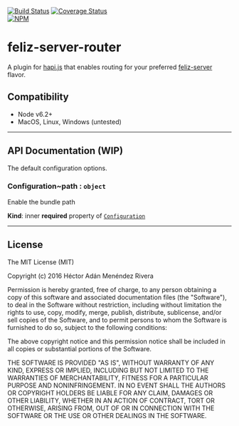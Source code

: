[![Build
Status](https://travis-ci.org/gikmx/feliz-server-router.svg?branch=master)](https://travis-ci.org/gikmx/feliz-server-router)
[![Coverage
Status](https://coveralls.io/repos/github/gikmx/feliz-server-router/badge.svg?branch=master)](https://coveralls.io/github/gikmx/feliz-server-router?branch=master)
<br>
[![NPM](https://nodei.co/npm/feliz-server-router.png?downloads=true&downloadRank=true&stars=true)](https://nodei.co/npm/feliz-server-router/)

# feliz-server-router
A plugin for [hapi.js](http://github.com/gikmx/feliz) that enables routing for your
preferred [feliz-server](https://github.com/search?q=org%3Agikmx+feliz-server) flavor.

## Compatibility

* Node v6.2+
* MacOS, Linux, Windows (untested)

---

## API Documentation (WIP)

The default configuration options.

<a name="module_Configuration..path"></a>

### Configuration~path : <code>object</code>
Enable the bundle path

**Kind**: inner __required__ property of <code>[Configuration](#module_Configuration)</code>  

---

## License
The MIT License (MIT)

Copyright (c) 2016 Héctor Adán Menéndez Rivera

Permission is hereby granted, free of charge, to any person obtaining a copy
of this software and associated documentation files (the "Software"), to deal
in the Software without restriction, including without limitation the rights
to use, copy, modify, merge, publish, distribute, sublicense, and/or sell
copies of the Software, and to permit persons to whom the Software is
furnished to do so, subject to the following conditions:

The above copyright notice and this permission notice shall be included in all
copies or substantial portions of the Software.

THE SOFTWARE IS PROVIDED "AS IS", WITHOUT WARRANTY OF ANY KIND, EXPRESS OR
IMPLIED, INCLUDING BUT NOT LIMITED TO THE WARRANTIES OF MERCHANTABILITY,
FITNESS FOR A PARTICULAR PURPOSE AND NONINFRINGEMENT. IN NO EVENT SHALL THE
AUTHORS OR COPYRIGHT HOLDERS BE LIABLE FOR ANY CLAIM, DAMAGES OR OTHER
LIABILITY, WHETHER IN AN ACTION OF CONTRACT, TORT OR OTHERWISE, ARISING FROM,
OUT OF OR IN CONNECTION WITH THE SOFTWARE OR THE USE OR OTHER DEALINGS IN THE
SOFTWARE.
